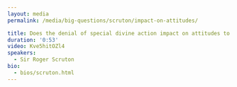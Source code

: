 ```yaml
---
layout: media
permalink: /media/big-questions/scruton/impact-on-attitudes/

title: Does the denial of special divine action impact on attitudes to human action?
duration: '0:53'
video: Kve5hitOZl4
speakers:
  - Sir Roger Scruton
bio:
  - bios/scruton.html
---
```

